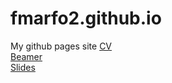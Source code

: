 # fmarfo2.github.io
My github pages site
[CV](CV.pdf) <br />
[Beamer](mbeamer.pdf) <br />
[Slides](slide.html)
